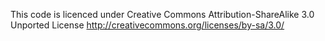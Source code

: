 This code is licenced under Creative Commons Attribution-ShareAlike 3.0 Unported License http://creativecommons.org/licenses/by-sa/3.0/

